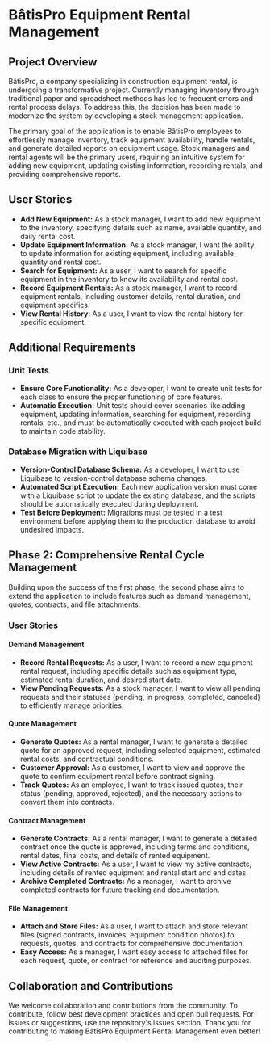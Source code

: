 # BâtisPro Equipment Rental Management

## Project Overview

BâtisPro, a company specializing in construction equipment rental, is undergoing a transformative project. Currently managing inventory through traditional paper and spreadsheet methods has led to frequent errors and rental process delays. To address this, the decision has been made to modernize the system by developing a stock management application.

The primary goal of the application is to enable BâtisPro employees to effortlessly manage inventory, track equipment availability, handle rentals, and generate detailed reports on equipment usage. Stock managers and rental agents will be the primary users, requiring an intuitive system for adding new equipment, updating existing information, recording rentals, and providing comprehensive reports.

## User Stories

- **Add New Equipment:** As a stock manager, I want to add new equipment to the inventory, specifying details such as name, available quantity, and daily rental cost.
- **Update Equipment Information:** As a stock manager, I want the ability to update information for existing equipment, including available quantity and rental cost.
- **Search for Equipment:** As a user, I want to search for specific equipment in the inventory to know its availability and rental cost.
- **Record Equipment Rentals:** As a stock manager, I want to record equipment rentals, including customer details, rental duration, and equipment specifics.
- **View Rental History:** As a user, I want to view the rental history for specific equipment.

## Additional Requirements

### Unit Tests

- **Ensure Core Functionality:** As a developer, I want to create unit tests for each class to ensure the proper functioning of core features.
- **Automatic Execution:** Unit tests should cover scenarios like adding equipment, updating information, searching for equipment, recording rentals, etc., and must be automatically executed with each project build to maintain code stability.

### Database Migration with Liquibase

- **Version-Control Database Schema:** As a developer, I want to use Liquibase to version-control database schema changes.
- **Automated Script Execution:** Each new application version must come with a Liquibase script to update the existing database, and the scripts should be automatically executed during deployment.
- **Test Before Deployment:** Migrations must be tested in a test environment before applying them to the production database to avoid undesired impacts.

## Phase 2: Comprehensive Rental Cycle Management

Building upon the success of the first phase, the second phase aims to extend the application to include features such as demand management, quotes, contracts, and file attachments.

### User Stories

#### Demand Management

- **Record Rental Requests:** As a user, I want to record a new equipment rental request, including specific details such as equipment type, estimated rental duration, and desired start date.
- **View Pending Requests:** As a stock manager, I want to view all pending requests and their statuses (pending, in progress, completed, canceled) to efficiently manage priorities.

#### Quote Management

- **Generate Quotes:** As a rental manager, I want to generate a detailed quote for an approved request, including selected equipment, estimated rental costs, and contractual conditions.
- **Customer Approval:** As a customer, I want to view and approve the quote to confirm equipment rental before contract signing.
- **Track Quotes:** As an employee, I want to track issued quotes, their status (pending, approved, rejected), and the necessary actions to convert them into contracts.

#### Contract Management

- **Generate Contracts:** As a rental manager, I want to generate a detailed contract once the quote is approved, including terms and conditions, rental dates, final costs, and details of rented equipment.
- **View Active Contracts:** As a user, I want to view my active contracts, including details of rented equipment and rental start and end dates.
- **Archive Completed Contracts:** As a manager, I want to archive completed contracts for future tracking and documentation.

#### File Management

- **Attach and Store Files:** As a user, I want to attach and store relevant files (signed contracts, invoices, equipment condition photos) to requests, quotes, and contracts for comprehensive documentation.
- **Easy Access:** As a manager, I want easy access to attached files for each request, quote, or contract for reference and auditing purposes.

## Collaboration and Contributions

We welcome collaboration and contributions from the community. To contribute, follow best development practices and open pull requests. For issues or suggestions, use the repository's issues section. Thank you for contributing to making BâtisPro Equipment Rental Management even better!
